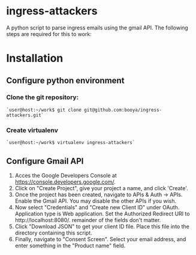 ingress-attackers
====
A python script to parse ingress emails using the gmail API.  The following steps are required for this to work:

# Installation
## Configure python environment
### Clone the git repository:
    `user@host:~/work$ git clone git@github.com:booya/ingress-attackers.git`

### Create virtualenv
    `user@host:~/work$ virtualenv ingress-attackers`

## Configure Gmail API
1) Acces the Google Developers Console at https://console.developers.google.com/.
2) Click on "Create Project", give your project a name, and click 'Create'.
3) Once the project has been created, navigate to APIs & Auth -> APIs.  Enable the Gmail API.  You may disable
the other APIs if you wish.
4) Now select "Credentials" and "Create new Client ID" under OAuth. Application type is Web application.  Set the Authorized Redirect URI to http://localhost:8080/.
remainder of the fields don't matter.
5) Click "Download JSON" to get your client ID file.  Place this file into the directory containing this script.
6) Finally, navigate to "Consent Screen".  Select your email address, and enter something in the "Product name" field.

